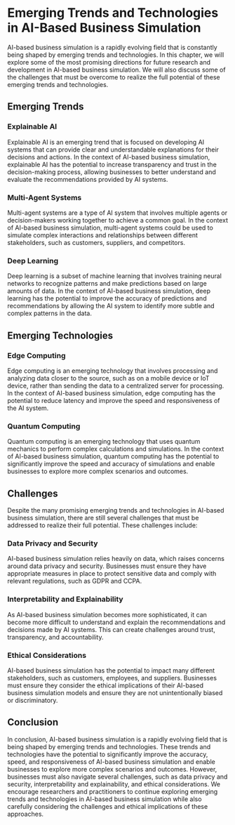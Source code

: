 Emerging Trends and Technologies in AI-Based Business Simulation
==================================================================================================

AI-based business simulation is a rapidly evolving field that is constantly being shaped by emerging trends and technologies. In this chapter, we will explore some of the most promising directions for future research and development in AI-based business simulation. We will also discuss some of the challenges that must be overcome to realize the full potential of these emerging trends and technologies.

Emerging Trends
---------------

### Explainable AI

Explainable AI is an emerging trend that is focused on developing AI systems that can provide clear and understandable explanations for their decisions and actions. In the context of AI-based business simulation, explainable AI has the potential to increase transparency and trust in the decision-making process, allowing businesses to better understand and evaluate the recommendations provided by AI systems.

### Multi-Agent Systems

Multi-agent systems are a type of AI system that involves multiple agents or decision-makers working together to achieve a common goal. In the context of AI-based business simulation, multi-agent systems could be used to simulate complex interactions and relationships between different stakeholders, such as customers, suppliers, and competitors.

### Deep Learning

Deep learning is a subset of machine learning that involves training neural networks to recognize patterns and make predictions based on large amounts of data. In the context of AI-based business simulation, deep learning has the potential to improve the accuracy of predictions and recommendations by allowing the AI system to identify more subtle and complex patterns in the data.

Emerging Technologies
---------------------

### Edge Computing

Edge computing is an emerging technology that involves processing and analyzing data closer to the source, such as on a mobile device or IoT device, rather than sending the data to a centralized server for processing. In the context of AI-based business simulation, edge computing has the potential to reduce latency and improve the speed and responsiveness of the AI system.

### Quantum Computing

Quantum computing is an emerging technology that uses quantum mechanics to perform complex calculations and simulations. In the context of AI-based business simulation, quantum computing has the potential to significantly improve the speed and accuracy of simulations and enable businesses to explore more complex scenarios and outcomes.

Challenges
----------

Despite the many promising emerging trends and technologies in AI-based business simulation, there are still several challenges that must be addressed to realize their full potential. These challenges include:

### Data Privacy and Security

AI-based business simulation relies heavily on data, which raises concerns around data privacy and security. Businesses must ensure they have appropriate measures in place to protect sensitive data and comply with relevant regulations, such as GDPR and CCPA.

### Interpretability and Explainability

As AI-based business simulation becomes more sophisticated, it can become more difficult to understand and explain the recommendations and decisions made by AI systems. This can create challenges around trust, transparency, and accountability.

### Ethical Considerations

AI-based business simulation has the potential to impact many different stakeholders, such as customers, employees, and suppliers. Businesses must ensure they consider the ethical implications of their AI-based business simulation models and ensure they are not unintentionally biased or discriminatory.

Conclusion
----------

In conclusion, AI-based business simulation is a rapidly evolving field that is being shaped by emerging trends and technologies. These trends and technologies have the potential to significantly improve the accuracy, speed, and responsiveness of AI-based business simulation and enable businesses to explore more complex scenarios and outcomes. However, businesses must also navigate several challenges, such as data privacy and security, interpretability and explainability, and ethical considerations. We encourage researchers and practitioners to continue exploring emerging trends and technologies in AI-based business simulation while also carefully considering the challenges and ethical implications of these approaches.
